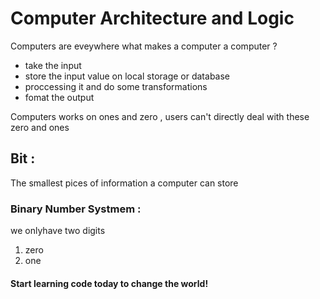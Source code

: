 # Computer Architecture and Logic
Computers are eveywhere 
what makes a computer a computer ?
- take the input 
- store the input value on local storage or database 
- proccessing it and do some transformations 
- fomat the output

 Computers works on ones and zero , users can't directly deal with these zero and ones 
 ## Bit :
 The smallest pices of information a computer can store 
 
 ###  Binary Number Systmem :
 we onlyhave two digits 
 1. zero
 2. one 

 #### Start learning code today to change the world!
